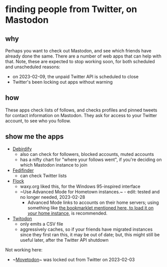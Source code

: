 # finding people from Twitter, on Mastodon

## why
Perhaps you want to check out Mastodon, and see which friends have already done the same.
There are a number of web apps that can help with that.
Note, these are expected to stop working soon, for both scheduled and unscheduled reasons:
* on 2023-02-09, the unpaid Twitter API is scheduled to close
* Twitter's been locking out apps without warning


## how
These apps check lists of follows, and checks profiles and pinned tweets for contact information on Mastodon.
They ask for access to your Twitter account, to see who you follow.


## show me the apps
* [Debirdify](https://debirdify.pruvisto.org/)
  * also can check for followers, blocked accounts, muted accounts
  * has a nifty chart for "where your follows went", if you're deciding on which Mastodon instance to join
* [Fedifinder](https://fedifinder.glitch.me/)
  * can check Twitter lists
* [Flock](https://mastodon-flock.vercel.app/)
  * waxy.org liked this, for the Windows 95-inspired interface
  * ~Use Advanced Mode for Hometown instances.~ - edit: tested and no longer needed, 2023-02-28
    * Advanced Mode links to accounts on their home servers; using something like [the bookmarklet mentioned here, to load it on _your_ home instance](toggle_home_instance), is recommended.
* [Twitodon](https://twitodon.com/)
  * only emits a CSV file
  * aggressively caches, so if your friends have migrated instances since they first ran this, it may be out of date; but, this might still be useful later, after the Twitter API shutdown

Not working here:
* ~[Movetodon](https://www.movetodon.org/)~ was locked out from Twitter on 2023-02-03
